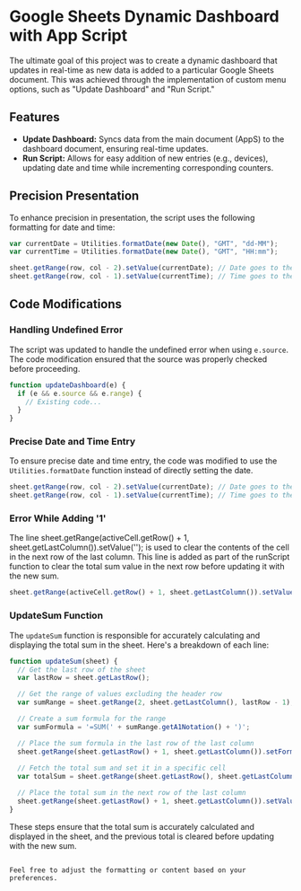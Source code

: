 
# Google Sheets Dynamic Dashboard with App Script

The ultimate goal of this project was to create a dynamic dashboard that updates in real-time as new data is added to a particular Google Sheets document. This was achieved through the implementation of custom menu options, such as "Update Dashboard" and "Run Script."

## Features

- **Update Dashboard:** Syncs data from the main document (AppS) to the dashboard document, ensuring real-time updates.
- **Run Script:** Allows for easy addition of new entries (e.g., devices), updating date and time while incrementing corresponding counters.

## Precision Presentation

To enhance precision in presentation, the script uses the following formatting for date and time:

```javascript
var currentDate = Utilities.formatDate(new Date(), "GMT", "dd-MM");
var currentTime = Utilities.formatDate(new Date(), "GMT", "HH:mm");

sheet.getRange(row, col - 2).setValue(currentDate); // Date goes to the column before the machine number
sheet.getRange(row, col - 1).setValue(currentTime); // Time goes to the column before the date column
```

## Code Modifications

### Handling Undefined Error

The script was updated to handle the undefined error when using `e.source`. The code modification ensured that the source was properly checked before proceeding.

```javascript
function updateDashboard(e) {
  if (e && e.source && e.range) {
    // Existing code...
  }
}
```

### Precise Date and Time Entry

To ensure precise date and time entry, the code was modified to use the `Utilities.formatDate` function instead of directly setting the date.

```javascript
sheet.getRange(row, col - 2).setValue(currentDate); // Date goes to the column before the machine number
sheet.getRange(row, col - 1).setValue(currentTime); // Time goes to the column before the date column
```

### Error While Adding '1'

The line sheet.getRange(activeCell.getRow() + 1, sheet.getLastColumn()).setValue(''); is used to clear the contents of the cell in the next row of the last column. This line is added as part of the runScript function to clear the total sum value in the next row before updating it with the new sum.

```javascript
sheet.getRange(activeCell.getRow() + 1, sheet.getLastColumn()).setValue('');
```

### UpdateSum Function

The `updateSum` function is responsible for accurately calculating and displaying the total sum in the sheet. Here's a breakdown of each line:

```javascript
function updateSum(sheet) {
  // Get the last row of the sheet
  var lastRow = sheet.getLastRow();

  // Get the range of values excluding the header row
  var sumRange = sheet.getRange(2, sheet.getLastColumn(), lastRow - 1);

  // Create a sum formula for the range
  var sumFormula = '=SUM(' + sumRange.getA1Notation() + ')';

  // Place the sum formula in the last row of the last column
  sheet.getRange(sheet.getLastRow() + 1, sheet.getLastColumn()).setFormula(sumFormula);
  
  // Fetch the total sum and set it in a specific cell
  var totalSum = sheet.getRange(sheet.getLastRow(), sheet.getLastColumn()).getValue();

  // Place the total sum in the next row of the last column
  sheet.getRange(sheet.getLastRow() + 1, sheet.getLastColumn()).setValue(totalSum);
}
```

These steps ensure that the total sum is accurately calculated and displayed in the sheet, and the previous total is cleared before updating with the new sum.
```

Feel free to adjust the formatting or content based on your preferences.
